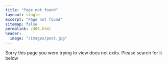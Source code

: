 ```yaml
---
title: "Page not found"
layeout: single
excerpt: "Page not found"
sitemap: false
permalink: /404.html
header:
  image: "/images/post.jpg"
---
```


Sorry this page you were trying to view does not exits. Please search for it below

<script type="text/javascript">
  var GOOG_FIXURL_LANG = 'en';
  var GOOG_FIXURL_SITE = '{{ site.url }}'
</script>
<script type="text/javascript"
  src="//linkhelp.clients.google.com/tbproxy/lh/wm/fixurl.js">
</script>
